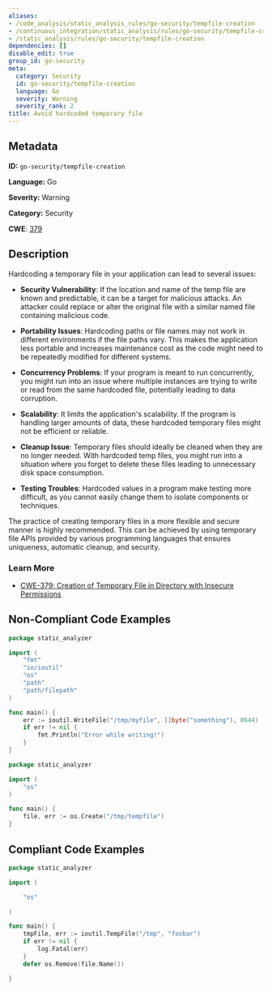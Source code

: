 ```yaml
---
aliases:
- /code_analysis/static_analysis_rules/go-security/tempfile-creation
- /continuous_integration/static_analysis/rules/go-security/tempfile-creation
- /static_analysis/rules/go-security/tempfile-creation
dependencies: []
disable_edit: true
group_id: go-security
meta:
  category: Security
  id: go-security/tempfile-creation
  language: Go
  severity: Warning
  severity_rank: 2
title: Avoid hardcoded temporary file
---
```

<!--  SOURCED FROM https://github.com/DataDog/datadog-static-analyzer-rule-docs -->


## Metadata
**ID:** `go-security/tempfile-creation`

**Language:** Go

**Severity:** Warning

**Category:** Security

**CWE**: [379](https://cwe.mitre.org/data/definitions/379.html)

## Description
Hardcoding a temporary file in your application can lead to several issues:

- **Security Vulnerability**: If the location and name of the temp file are known and predictable, it can be a target for malicious attacks. An attacker could replace or alter the original file with a similar named file containing malicious code.
- **Portability Issues**: Hardcoding paths or file names may not work in different environments if the file paths vary. This makes the application less portable and increases maintenance cost as the code might need to be repeatedly modified for different systems.
- **Concurrency Problems**: If your program is meant to run concurrently, you might run into an issue where multiple instances are trying to write or read from the same hardcoded file, potentially leading to data corruption.

- **Scalability**: It limits the application's scalability. If the program is handling larger amounts of data, these hardcoded temporary files might not be efficient or reliable.
- **Cleanup Issue**: Temporary files should ideally be cleaned when they are no longer needed. With hardcoded temp files, you might run into a situation where you forget to delete these files leading to unnecessary disk space consumption.
- **Testing Troubles**: Hardcoded values in a program make testing more difficult, as you cannot easily change them to isolate components or techniques.

The practice of creating temporary files in a more flexible and secure manner is highly recommended. This can be achieved by using temporary file APIs provided by various programming languages that ensures uniqueness, automatic cleanup, and security.


### Learn More

 - [CWE-379: Creation of Temporary File in Directory with Insecure Permissions](https://cwe.mitre.org/data/definitions/379.html)

## Non-Compliant Code Examples
```go
package static_analyzer

import (
	"fmt"
	"io/ioutil"
	"os"
	"path"
	"path/filepath"
)

func main() {
	err := ioutil.WriteFile("/tmp/myfile", []byte("something"), 0644)
	if err != nil {
		fmt.Println("Error while writing!")
	}
}
```

```go
package static_analyzer

import (
	"os"
)

func main() {
	file, err := os.Create("/tmp/tempfile")
}
```

## Compliant Code Examples
```go
package static_analyzer

import (

	"os"

)

func main() {
	tmpFile, err := ioutil.TempFile("/tmp", "foobar")
	if err != nil {
		log.Fatal(err)
	}
	defer os.Remove(file.Name())

}
```

